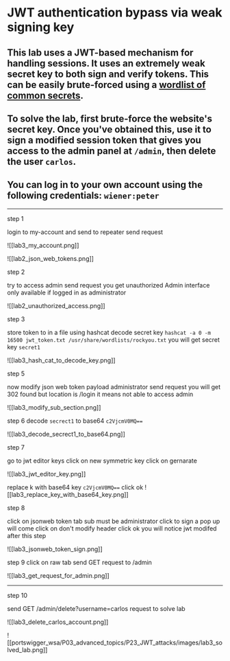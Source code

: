 # JWT authentication bypass via weak signing key

## This lab uses a JWT-based mechanism for handling sessions. It uses an extremely weak secret key to both sign and verify tokens. This can be easily brute-forced using a [wordlist of common secrets](https://github.com/wallarm/jwt-secrets/blob/master/jwt.secrets.list).

## To solve the lab, first brute-force the website's secret key. Once you've obtained this, use it to sign a modified session token that gives you access to the admin panel at `/admin`, then delete the user `carlos`.

## You can log in to your own account using the following credentials: `wiener:peter`

---

step 1

login to my-account and send to repeater
send request

![[lab3_my_account.png]]

![[lab2_json_web_tokens.png]]

step 2

try to access admin send request
you get unauthorized
Admin interface only available if logged in as administrator

![[lab2_unauthorized_access.png]]

step 3

store token to in a file
using hashcat decode secret key
`hashcat -a 0 -m 16500 jwt_token.txt /usr/share/wordlists/rockyou.txt`
you will get secret key `secret1`

![[lab3_hash_cat_to_decode_key.png]]

step 5

now modify json web token
payload administrator send request you will get 302 found but location is /login
it means not able to access admin

![[lab3_modify_sub_section.png]]

step 6
decode `secrect1` to base64 `c2VjcmV0MQ==`

![[lab3_decode_secrect1_to_base64.png]]

step 7

go to jwt editor keys
click on new symmetric key
click on gernarate

![[lab3_jwt_editor_key.png]]

replace k with base64 key `c2VjcmV0MQ==`
click ok
![[lab3_replace_key_with_base64_key.png]]

step 8

click on jsonweb token tab
sub must be administrator
click to sign a pop up will come click on don't modify header
click ok you will notice jwt modifed after this step

![[lab3_jsonweb_token_sign.png]]

step 9
click on raw tab
send GET request to /admin

![[lab3_get_request_for_admin.png]]

---

step 10

send GET /admin/delete?username=carlos request to solve lab

![[lab3_delete_carlos_account.png]]

![[portswigger_wsa/P03_advanced_topics/P23_JWT_attacks/images/lab3_solved_lab.png]]
